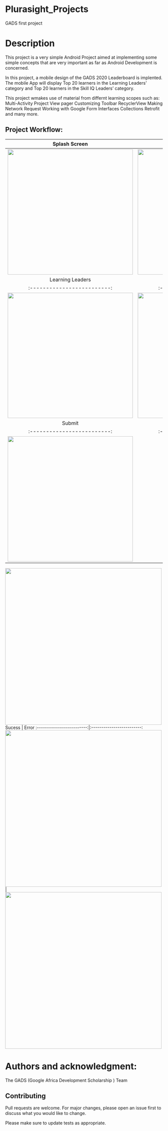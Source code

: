 # Plurasight_Projects
GADS first project

# Description
This project is a very simple Android Project aimed at implementing some simple concepts that are very important as far as Android Development is concerned.

In this project, a mobile design of the GADS 2020 Leaderboard is implented.
The mobile App will display Top 20 learners in the Learning Leaders’ category and Top 20 learners in the Skill IQ Leaders’ category.

This project wmakes use of material from differnt learning scopes such as:
Multi-Activity Project
View pager
Customizing Toolbar
RecyclerView
Making Network Request
Working with Google Form
Interfaces
Collections
Retrofit
and many more.

## Project Workflow:
Splash Screen             |  No Internet
:-------------------------:|:-------------------------:
 <img src="https://github.com/lucidre/ProjectImages/blob/master/splash_screen.png"   height="400" > |  <img src="https://github.com/lucidre/ProjectImages/blob/master/no_internet.png"   height="400" >
 Learning Leaders             |  Skill IQ
:-------------------------:|:-------------------------:
<img src="https://github.com/lucidre/ProjectImages/blob/master/learning_leaders.png"   height="400" > | <img src="https://github.com/lucidre/ProjectImages/blob/master/skill_iq.png"   height="400" >
Submit             |  Confirmation
:-------------------------:|:-------------------------:
<img src="https://github.com/lucidre/ProjectImages/blob/master/submit.png"  height="400" > |  
<img src="https://github.com/lucidre/ProjectImages/blob/master/confirmation.png"   height="500" >
Sucess         |  Error
:-------------------------:|:-------------------------:
 <img src="https://github.com/lucidre/ProjectImages/blob/master/success.png"   height="500" > | <img src="https://github.com/lucidre/ProjectImages/blob/master/error.png"   height="500" >

# Authors and acknowledgment:
The GADS (Google Africa Development Scholarship ) Team

## Contributing
Pull requests are welcome. For major changes, please open an issue first to discuss what you would like to change.

Please make sure to update tests as appropriate.





